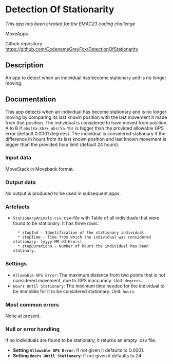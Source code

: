 # Detection Of Stationarity

*This app has been created for the EMAC23 coding challenge*

MoveApps

Github repository: https://github.com/CodenameGreyFox/DetectionOfStationarity

## Description
An app to detect when an individual has become stationary and is no longer moving.

## Documentation
This app detects when an individual has become stationary and is no longer moving by comparing its last known position with the last movement it made from that position.
The individual is considered to have moved from position A to B if `abs(Xa-Xb)+ abs(Ya-Yb)` is bigger than the provided allowable GPS error (default 0.0001 degrees).
The individual is considered stationary if the difference in hours from its last known position and last known movement is bigger than the provided hour limit (default 24 hours).

### Input data
MoveStack in Movebank format.

### Output data
No output is produced to be used in subsequent apps.

### Artefacts
* `StationaryAnimals.csv`: csv-file with Table of all individuals that were found to be stationary. It has three rows:

		* stopInd - Identification of the stationary individual.
		* stopTime - Time from which the individual was considered stationary. (yyyy-MM-dd H:m:s)
		* stopDurationH - Number of hours the individual has been statinary.

### Settings 

* `Allowable GPS Error`: The maximum distance from two points that is not considered movement, due to GPS inaccuracy. Unit: `degrees`.
* `Hours Until Stationary`: The minimum time needed for the individual to be immobile for it to be considered stationary. Unit: `hours`.

### Most common errors
None at present.

### Null or error handling
If no individuals are found to be stationary, it returns an empty .csv file.

* **Setting `Allowable GPS Error`:** If not given it defaults to 0.0001.
* **Setting `Hours Until Stationary`:** If not given it defaults to 24.


